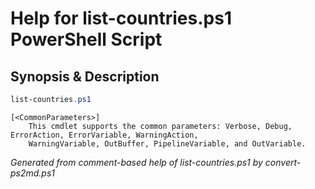 # Help for list-countries.ps1 PowerShell Script

## Synopsis & Description
```powershell
list-countries.ps1 

```

```
[<CommonParameters>]
    This cmdlet supports the common parameters: Verbose, Debug, ErrorAction, ErrorVariable, WarningAction, 
    WarningVariable, OutBuffer, PipelineVariable, and OutVariable.
```

*Generated from comment-based help of list-countries.ps1 by convert-ps2md.ps1*
